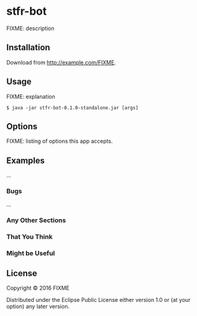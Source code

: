# stfr-bot

FIXME: description

## Installation

Download from http://example.com/FIXME.

## Usage

FIXME: explanation

    $ java -jar stfr-bot-0.1.0-standalone.jar [args]

## Options

FIXME: listing of options this app accepts.

## Examples

...

### Bugs

...

### Any Other Sections
### That You Think
### Might be Useful

## License

Copyright © 2016 FIXME

Distributed under the Eclipse Public License either version 1.0 or (at
your option) any later version.
